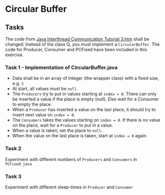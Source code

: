 # Circular Buffer

## Tasks

The code
from [Java Interthread Communication Tutorial 3.htm](https://e-learn.sdu.dk/bbcswebdav/pid-5500815-dt-content-rid-9484374_2/xid-9484374_2)
shall be changed: Instead of the class Q, you must implement a `CircularBuffer`. The code for Producer, Consumer and
PCFixed have been included in this exercise.

### Task 1 - Implementation of CircularBuffer.java

- Data shall be in an array of Integer (the wrapper class) with a fixed size, e.g. `5`
- At start, all values must be `null`.
- The `Producers` try to put in values starting at `index = 0`. There can only be inserted a value if the place is empty (null). Else wait for a Consumer to empty the place.
- When a `Producer` has inserted a value on the last place, it should try to insert next value on `index = 0`.
- The `Consumers` takes the values starting on `index = 0`. If there is no value on the place, wait for a `Producer` to put in a value.
- When a value is taken, set the place to `null`.
- When the value on the last place is taken, start at `index = 0` again

### Task 2
Experiment with different numbers of `Producers` and `Consumers` in `PCFixed.java`

### Task 3
Experiment with different sleep-times in `Producer` and `Consumer`